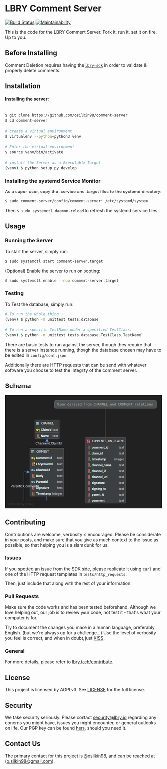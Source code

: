 # LBRY Comment Server

[![Build Status](https://travis-ci.com/lbryio/comment-server.svg?branch=master)](https://travis-ci.com/lbryio/comment-server)
[![Maintainability](https://api.codeclimate.com/v1/badges/22f420b8b5f2373fd885/maintainability)](https://codeclimate.com/github/lbryio/comment-server/maintainability)  

This is the code for the LBRY Comment Server. 
Fork it, run it, set it on fire. Up to you.


## Before Installing

Comment Deletion requires having the [`lbry-sdk`](https://github.com/lbryio/lbry-sdk) 
in order to validate & properly delete comments. 


 
 
## Installation

#### Installing the server:
```bash

$ git clone https://github.com/osilkin98/comment-server
$ cd comment-server

# create a virtual environment
$ virtualenv --python=python3 venv

# Enter the virtual environment
$ source venv/bin/activate

# install the Server as a Executable Target
(venv) $ python setup.py develop
```

### Installing the systemd Service Monitor

As a super-user, copy the .service and .target files to the systemd directory: 
```bash 
$ sudo comment-server/config/comment-server* /etc/systemd/system
```
Then `$ sudo systemctl daemon-reload` to refresh the systemd service files.



## Usage

### Running the Server
To start the server, simply run:
```bash
$ sudo systemctl start comment-server.target
```

(Optional) Enable the server to run on booting:
```bash
$ sudo systemctl enable --now comment-server.target
```


### Testing

To Test the database, simply run: 
```bash
# To run the whole thing :
(venv) $ python -m unittest tests.database

# To run a specific TestName under a specified TestClass:
(venv) $ python -m unittest tests.database.TestClass.TestName` 
``` 

There are basic tests to run against the server, though they require 
that there is a server instance running, though the database
 chosen may have to be edited in `config/conf.json`.

Additionally there are HTTP requests that can be send with whatever 
software you choose to test the integrity of the comment server.

## Schema


![schema](schema.png)


## Contributing
Contributions are welcome, verbosity is encouraged. Please be considerate
in your posts, and make sure that you give as much context to the issue 
as possible, so that helping you is a slam dunk for us.

### Issues
If you spotted an issue from the SDK side, please replicate it using 
`curl` and one of the HTTP request templates in `tests/http_requests`. 

Then, just include that along with the rest of your information.

### Pull Requests
Make sure the code works and has been tested beforehand. 
Although we love helping out, our job is to review your code,
not test it - that's what your computer is for. 


Try to document the changes you made in a human language, 
preferably English. (but we're always up for a challenge...)
Use the level of verbosity you feel is correct, and when in doubt, 
just [KISS](https://people.apache.org/~fhanik/kiss.html).

### General 

For more details, please refer to [lbry.tech/contribute](https://lbry.tech/contribute).


## License
This project is licensed by AGPLv3. 
See [LICENSE](LICENSE.nd) for the full license.

## Security 
We take security seriously. 
Please contact [security@lbry.io](security@lbry.io) regarding any conerns you might have, 
issues you might encounter, or general outlooks on life. Our PGP key can 
be found [here](https://keybase.io/lbry/key.asc), should you need it.

## Contact Us
The primary contact for this project is 
[@osilkin98](https://github.com/osilkin98), and can be reached 
at (o.silkin98@gmail.com). 


